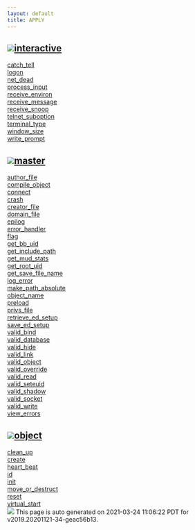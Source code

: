 ```yaml
---
layout: default
title: APPLY
---
```



<h2 class="border-bottom py-3 text-uppercase">
  <img src="https://cdnjs.cloudflare.com/ajax/libs/octicons/8.5.0/svg/bookmark.svg"><a class='text-secondary' name="interactive" href="#interactive">interactive</a>
</h2>

<div class='row'>
<div class='col-sm-4 col-md-3 col-lg-3 col-xl-2'>
<div><a href='interactive/catch_tell.html'>catch_tell</a></div>
</div>
<div class='col-sm-4 col-md-3 col-lg-3 col-xl-2'>
<div><a href='interactive/logon.html'>logon</a></div>
</div>
<div class='col-sm-4 col-md-3 col-lg-3 col-xl-2'>
<div><a href='interactive/net_dead.html'>net_dead</a></div>
</div>
<div class='col-sm-4 col-md-3 col-lg-3 col-xl-2'>
<div><a href='interactive/process_input.html'>process_input</a></div>
</div>
<div class='col-sm-4 col-md-3 col-lg-3 col-xl-2'>
<div><a href='interactive/receive_environ.html'>receive_environ</a></div>
</div>
<div class='col-sm-4 col-md-3 col-lg-3 col-xl-2'>
<div><a href='interactive/receive_message.html'>receive_message</a></div>
</div>
<div class='col-sm-4 col-md-3 col-lg-3 col-xl-2'>
<div><a href='interactive/receive_snoop.html'>receive_snoop</a></div>
</div>
<div class='col-sm-4 col-md-3 col-lg-3 col-xl-2'>
<div><a href='interactive/telnet_suboption.html'>telnet_suboption</a></div>
</div>
<div class='col-sm-4 col-md-3 col-lg-3 col-xl-2'>
<div><a href='interactive/terminal_type.html'>terminal_type</a></div>
</div>
<div class='col-sm-4 col-md-3 col-lg-3 col-xl-2'>
<div><a href='interactive/window_size.html'>window_size</a></div>
</div>
<div class='col-sm-4 col-md-3 col-lg-3 col-xl-2'>
<div><a href='interactive/write_prompt.html'>write_prompt</a></div>
</div>
</div>

<h2 class="border-bottom py-3 text-uppercase">
  <img src="https://cdnjs.cloudflare.com/ajax/libs/octicons/8.5.0/svg/bookmark.svg"><a class='text-secondary' name="master" href="#master">master</a>
</h2>

<div class='row'>
<div class='col-sm-4 col-md-3 col-lg-3 col-xl-2'>
<div><a href='master/author_file.html'>author_file</a></div>
</div>
<div class='col-sm-4 col-md-3 col-lg-3 col-xl-2'>
<div><a href='master/compile_object.html'>compile_object</a></div>
</div>
<div class='col-sm-4 col-md-3 col-lg-3 col-xl-2'>
<div><a href='master/connect.html'>connect</a></div>
</div>
<div class='col-sm-4 col-md-3 col-lg-3 col-xl-2'>
<div><a href='master/crash.html'>crash</a></div>
</div>
<div class='col-sm-4 col-md-3 col-lg-3 col-xl-2'>
<div><a href='master/creator_file.html'>creator_file</a></div>
</div>
<div class='col-sm-4 col-md-3 col-lg-3 col-xl-2'>
<div><a href='master/domain_file.html'>domain_file</a></div>
</div>
<div class='col-sm-4 col-md-3 col-lg-3 col-xl-2'>
<div><a href='master/epilog.html'>epilog</a></div>
</div>
<div class='col-sm-4 col-md-3 col-lg-3 col-xl-2'>
<div><a href='master/error_handler.html'>error_handler</a></div>
</div>
<div class='col-sm-4 col-md-3 col-lg-3 col-xl-2'>
<div><a href='master/flag.html'>flag</a></div>
</div>
<div class='col-sm-4 col-md-3 col-lg-3 col-xl-2'>
<div><a href='master/get_bb_uid.html'>get_bb_uid</a></div>
</div>
<div class='col-sm-4 col-md-3 col-lg-3 col-xl-2'>
<div><a href='master/get_include_path.html'>get_include_path</a></div>
</div>
<div class='col-sm-4 col-md-3 col-lg-3 col-xl-2'>
<div><a href='master/get_mud_stats.html'>get_mud_stats</a></div>
</div>
<div class='col-sm-4 col-md-3 col-lg-3 col-xl-2'>
<div><a href='master/get_root_uid.html'>get_root_uid</a></div>
</div>
<div class='col-sm-4 col-md-3 col-lg-3 col-xl-2'>
<div><a href='master/get_save_file_name.html'>get_save_file_name</a></div>
</div>
<div class='col-sm-4 col-md-3 col-lg-3 col-xl-2'>
<div><a href='master/log_error.html'>log_error</a></div>
</div>
<div class='col-sm-4 col-md-3 col-lg-3 col-xl-2'>
<div><a href='master/make_path_absolute.html'>make_path_absolute</a></div>
</div>
<div class='col-sm-4 col-md-3 col-lg-3 col-xl-2'>
<div><a href='master/object_name.html'>object_name</a></div>
</div>
<div class='col-sm-4 col-md-3 col-lg-3 col-xl-2'>
<div><a href='master/preload.html'>preload</a></div>
</div>
<div class='col-sm-4 col-md-3 col-lg-3 col-xl-2'>
<div><a href='master/privs_file.html'>privs_file</a></div>
</div>
<div class='col-sm-4 col-md-3 col-lg-3 col-xl-2'>
<div><a href='master/retrieve_ed_setup.html'>retrieve_ed_setup</a></div>
</div>
<div class='col-sm-4 col-md-3 col-lg-3 col-xl-2'>
<div><a href='master/save_ed_setup.html'>save_ed_setup</a></div>
</div>
<div class='col-sm-4 col-md-3 col-lg-3 col-xl-2'>
<div><a href='master/valid_bind.html'>valid_bind</a></div>
</div>
<div class='col-sm-4 col-md-3 col-lg-3 col-xl-2'>
<div><a href='master/valid_database.html'>valid_database</a></div>
</div>
<div class='col-sm-4 col-md-3 col-lg-3 col-xl-2'>
<div><a href='master/valid_hide.html'>valid_hide</a></div>
</div>
<div class='col-sm-4 col-md-3 col-lg-3 col-xl-2'>
<div><a href='master/valid_link.html'>valid_link</a></div>
</div>
<div class='col-sm-4 col-md-3 col-lg-3 col-xl-2'>
<div><a href='master/valid_object.html'>valid_object</a></div>
</div>
<div class='col-sm-4 col-md-3 col-lg-3 col-xl-2'>
<div><a href='master/valid_override.html'>valid_override</a></div>
</div>
<div class='col-sm-4 col-md-3 col-lg-3 col-xl-2'>
<div><a href='master/valid_read.html'>valid_read</a></div>
</div>
<div class='col-sm-4 col-md-3 col-lg-3 col-xl-2'>
<div><a href='master/valid_seteuid.html'>valid_seteuid</a></div>
</div>
<div class='col-sm-4 col-md-3 col-lg-3 col-xl-2'>
<div><a href='master/valid_shadow.html'>valid_shadow</a></div>
</div>
<div class='col-sm-4 col-md-3 col-lg-3 col-xl-2'>
<div><a href='master/valid_socket.html'>valid_socket</a></div>
</div>
<div class='col-sm-4 col-md-3 col-lg-3 col-xl-2'>
<div><a href='master/valid_write.html'>valid_write</a></div>
</div>
<div class='col-sm-4 col-md-3 col-lg-3 col-xl-2'>
<div><a href='master/view_errors.html'>view_errors</a></div>
</div>
</div>

<h2 class="border-bottom py-3 text-uppercase">
  <img src="https://cdnjs.cloudflare.com/ajax/libs/octicons/8.5.0/svg/bookmark.svg"><a class='text-secondary' name="object" href="#object">object</a>
</h2>

<div class='row'>
<div class='col-sm-4 col-md-3 col-lg-3 col-xl-2'>
<div><a href='object/clean_up.html'>clean_up</a></div>
</div>
<div class='col-sm-4 col-md-3 col-lg-3 col-xl-2'>
<div><a href='object/create.html'>create</a></div>
</div>
<div class='col-sm-4 col-md-3 col-lg-3 col-xl-2'>
<div><a href='object/heart_beat.html'>heart_beat</a></div>
</div>
<div class='col-sm-4 col-md-3 col-lg-3 col-xl-2'>
<div><a href='object/id.html'>id</a></div>
</div>
<div class='col-sm-4 col-md-3 col-lg-3 col-xl-2'>
<div><a href='object/init.html'>init</a></div>
</div>
<div class='col-sm-4 col-md-3 col-lg-3 col-xl-2'>
<div><a href='object/move_or_destruct.html'>move_or_destruct</a></div>
</div>
<div class='col-sm-4 col-md-3 col-lg-3 col-xl-2'>
<div><a href='object/reset.html'>reset</a></div>
</div>
<div class='col-sm-4 col-md-3 col-lg-3 col-xl-2'>
<div><a href='object/virtual_start.html'>virtual_start</a></div>
</div>
</div>

<div class="alert alert-info my-4" role="alert">
    <img src="https://cdnjs.cloudflare.com/ajax/libs/octicons/8.5.0/svg/info.svg">
    This page is auto generated on 2021-03-24 11:06:22 PDT for v2019.20201121-34-geac56b13.</a>
</div>

